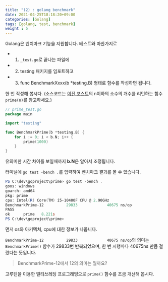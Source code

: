 ```yaml
---
title: "(2) : golang benchmark"
date: 2021-04-25T18:18:20+09:00
categories: [Golang]
tags: [golang, test, benchmark]
weight : 5
---
```


Golang은 벤치마크 기능을 지원합니다. 테스트와 마찬가지로

- 1. `_test.go`로 끝나는 파일에
- 2. testing 패키지를 임포트하고
- 3. func BenchmarkXxxx(b *testing.B) 형태로 함수를 작성하면 됩니다.

<!--path dependency-->
한 번 작성해 봅시다. (소스코드는 [이전 포스트](/docs/go/go-test-1/#primego-코드-작성)의 n이하의 소수의 개수를 리턴하는 함수 `prime(n)`를 참고하세요.)

```go
// prime_test.go
package main

import "testing"

func BenchmarkPrime(b *testing.B) {
	for i := 0; i < b.N; i++ {
		prime(1000)
	}
}
```

유의미한 시간 차이를 보일때까지 **b.N**은 알아서 조정됩니다.

터미널에 `go test -bench .`를 입력하여 벤치마크 결과를 볼 수 있습니다.

```powershell
PS C:\dev\goproject\prime> go test -bench .
goos: windows
goarch: amd64
pkg: prime
cpu: Intel(R) Core(TM) i5-10400F CPU @ 2.90GHz
BenchmarkPrime-12          29833             40675 ns/op
PASS
ok      prime   8.221s
PS C:\dev\goproject\prime>
```

먼저 os와 아키텍처, cpu에 대한 정보가 나옵니다.

`BenchmarkPrime-12          29833             40675 ns/op`의 의미는 `BenchmarkPrime()` 함수가 29833번 반복되었으며, 한 번 시행마다 40675ns 만큼 걸렸다는 뜻입니다.
>BenchmarkPrime-12에서 12의 의미는 뭘까요?

고루틴을 이용한 멀티쓰레딩 프로그래밍으로 `prime()` 함수를 조금 개선해 봅시다.
